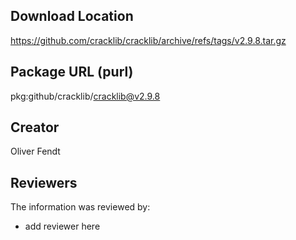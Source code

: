## Download Location

https://github.com/cracklib/cracklib/archive/refs/tags/v2.9.8.tar.gz

## Package URL (purl)

pkg:github/cracklib/cracklib@v2.9.8

## Creator

Oliver Fendt

## Reviewers

The information was reviewed by:

* add reviewer here
